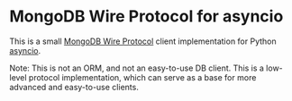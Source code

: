 # MongoDB Wire Protocol for asyncio

This is a small [MongoDB Wire Protocol](https://docs.mongodb.com/manual/reference/mongodb-wire-protocol)
client implementation for Python [asyncio](https://docs.python.org/3/library/asyncio.html).

Note: This is not an ORM, and not an easy-to-use DB client. This is a low-level protocol implementation, which can serve
as a base for more advanced and easy-to-use clients.